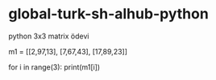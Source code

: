 # global-turk-sh-alhub-python
python 3x3 matrix ödevi

m1 = [[2,97,13],
  [7,67,43],
  [17,89,23]]
  
  for i in range(3):
       print(m1[i])
